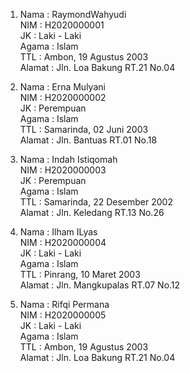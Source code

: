1. Nama   : RaymondWahyudi</br>
   NIM    : H2020000001</br>
   JK     : Laki - Laki</br>
   Agama  : Islam</br>
   TTL    : Ambon, 19 Agustus 2003</br>
   Alamat : Jln. Loa Bakung RT.21 No.04</br>
 
2. Nama   : Erna Mulyani</br>
   NIM    : H2020000002</br>
   JK     : Perempuan</br>
   Agama  : Islam</br>
   TTL    : Samarinda, 02 Juni 2003</br>
   Alamat : Jln. Bantuas RT.01 No.18</br>
 
3. Nama   : Indah Istiqomah</br>
   NIM    : H2020000003</br>
   JK     : Perempuan</br>
   Agama  : Islam</br>
   TTL    : Samarinda, 22 Desember 2002</br>
   Alamat : Jln. Keledang RT.13 No.26</br>
 
4. Nama   : Ilham ILyas</br>
   NIM    : H2020000004</br>
   JK     : Laki - Laki</br>
   Agama  : Islam</br>
   TTL    : Pinrang, 10 Maret 2003</br>
   Alamat : Jln. Mangkupalas RT.07 No.12</br>
 
5. Nama   : Rifqi Permana</br>
   NIM    : H2020000005</br>
   JK     : Laki - Laki</br>
   Agama  : Islam</br>
   TTL    : Ambon, 19 Agustus 2003</br>
   Alamat : Jln. Loa Bakung RT.21 No.04</br>
